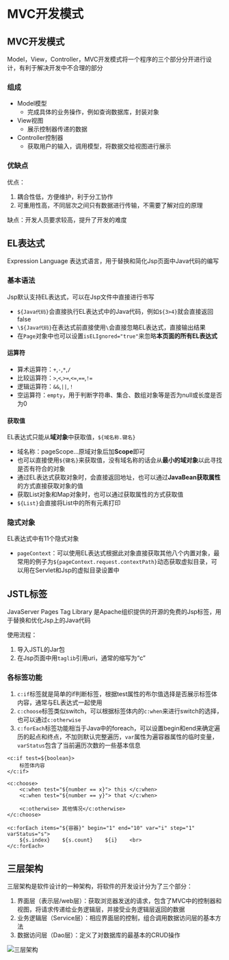 # MVC开发模式

## MVC开发模式

Model，View，Controller，MVC开发模式将一个程序的三个部分分开进行设计，有利于解决开发中不合理的部分

### 组成

* Model模型
  * 完成具体的业务操作，例如查询数据库，封装对象
* View视图
  * 展示控制器传递的数据
* Controller控制器
  * 获取用户的输入，调用模型，将数据交给视图进行展示

### 优缺点

优点：

1. 耦合性低，方便维护，利于分工协作
2. 可重用性高，不同层次之间只有数据进行传输，不需要了解对应的原理

缺点：开发人员要求较高，提升了开发的难度

## EL表达式

Expression Language 表达式语言，用于替换和简化Jsp页面中Java代码的编写

### 基本语法

Jsp默认支持EL表达式，可以在Jsp文件中直接进行书写

* `${Java代码}`会直接执行EL表达式中的Java代码，例如`${3>4}`就会直接返回false
* `\${Java代码}`在表达式前直接使用`\`会直接忽略EL表达式，直接输出结果
* 在`Page`对象中也可以设置`isELIgnored="true"`来忽略**本页面的所有EL表达式**

#### 运算符

* 算术运算符：`+`,`-`,`*`,`/`
* 比较运算符：`>`,`<`,`>=`,`<=`,`==`,`!=`
* 逻辑运算符：`&&`,`||`,`！`
* 空运算符：`empty`，用于判断字符串、集合、数组对象等是否为null或长度是否为0

#### 获取值

EL表达式只能从**域对象**中获取值，`${域名称.键名}`

* 域名称：pageScope...原域对象后加**Scope**即可
* 也可以直接使用`${键名}`来获取值，没有域名称的话会从**最小的域对象**以此寻找是否有符合的对象
* 通过EL表达式获取对象时，会直接返回地址，也可以通过**JavaBean获取属性**的方式直接获取对象的值
* 获取List对象和Map对象时，也可以通过获取属性的方式获取值
* `${List}`会直接将List中的所有元素打印

### 隐式对象

EL表达式中有11个隐式对象

* `pageContext`：可以使用EL表达式根据此对象直接获取其他八个内置对象，最常用的例子为`${pageContext.request.contextPath}`动态获取虚拟目录，可以用在Servlet和Jsp的虚拟目录设置中

## JSTL标签

JavaServer Pages Tag Library 是Apache组织提供的开源的免费的Jsp标签，用于替换和优化Jsp上的Java代码

使用流程：

1. 导入JSTL的Jar包
2. 在Jsp页面中用`taglib`引用uri，通常的缩写为“c”

### 各标签功能

1. `c:if`标签就是简单的if判断标签，根据test属性的布尔值选择是否展示标签体内容，通常与EL表达式一起使用
2. `c:choose`标签类似switch，可以根据标签体内的`c:when`来进行switch的选择，也可以通过`c:otherwise`
3. `c:forEach`标签功能相当于Java中的foreach，可以设置begin和end来确定遍历的起点和终点，不加则默认完整遍历，`var`属性为遍容器属性的临时变量，`varStatus`包含了当前遍历次数的一些基本信息

```text
<c:if test=${boolean}>
    标签体内容
</c:if>

<c:choose>
    <c:when test="${number == x}"> this </c:when>
    <c:when test="${number == y}"> that </c:when>

    <c:otherwise> 其他情况</c:otherwise>
</c:choose>

<c:forEach items="${容器}" begin="1" end="10" var="i" step="1" varStatus="s">
    ${s.index}    ${s.count}    ${i}    <br>
</c:forEach>
```

## 三层架构

三层架构是软件设计的一种架构，将软件的开发设计分为了三个部分：

1. 界面层（表示层/web层）：获取浏览器发送的请求，包含了MVC中的控制器和视图，将请求传递给业务逻辑层，并接受业务逻辑层返回的数据
2. 业务逻辑层（Service层）：相应界面层的控制，组合调用数据访问层的基本方法
3. 数据访问层（Dao层）：定义了对数据库的最基本的CRUD操作

![&#x4E09;&#x5C42;&#x67B6;&#x6784;](http://121.4.249.42/images/Study/MVC.png)

​

